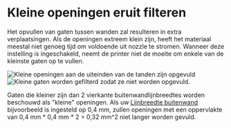 Kleine openingen eruit filteren
====
Het opvullen van gaten tussen wanden zal resulteren in extra verplaatsingen. Als de openingen extreem klein zijn, heeft het materiaal meestal niet genoeg tijd om voldoende uit nozzle te stromen. Wanneer deze instelling is ingeschakeld, neemt de printer niet de moeite om enkele van de kleinste gaten op te vullen.

![Kleine openingen aan de uiteinden van de tanden zijn opgevuld](../../../articles/images/filter_out_tiny_gaps_disabled.png)
![Kleine gaten worden gefilterd zodat ze niet worden opgevuld.](../../../articles/images/filter_out_tiny_gaps_enabled.png)

Gaten die kleiner zijn dan 2 vierkante buitenwandlijnbreedtes worden beschouwd als "kleine" openingen. Als uw [Lijnbreedte buitenwand](../resolutie/wall_line_width_0.md) bijvoorbeeld is ingesteld op 0,4 mm, zullen openingen met een oppervlakte van 0,4 mm * 0,4 mm * 2 = 0,32 mm^2 niet langer worden gevuld.